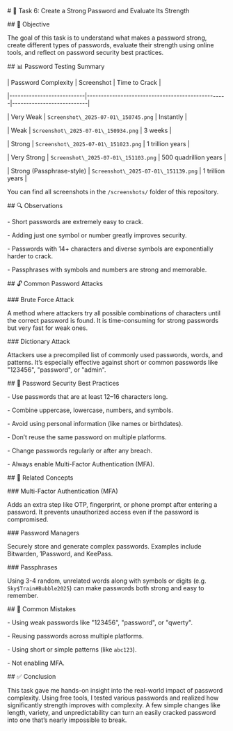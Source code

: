 \# 🔐 Task 6: Create a Strong Password and Evaluate Its Strength



\## 📘 Objective

The goal of this task is to understand what makes a password strong, create different types of passwords, evaluate their strength using online tools, and reflect on password security best practices.



\## 📊 Password Testing Summary



| Password Complexity       | Screenshot                                       | Time to Crack            |

|---------------------------|--------------------------------------------------|---------------------------|

| Very Weak                 | `Screenshot\_2025-07-01\_150745.png`               | Instantly                 |

| Weak                      | `Screenshot\_2025-07-01\_150934.png`               | 3 weeks                   |

| Strong                    | `Screenshot\_2025-07-01\_151023.png`               | 1 trillion years          |

| Very Strong               | `Screenshot\_2025-07-01\_151103.png`               | 500 quadrillion years     |

| Strong (Passphrase-style) | `Screenshot\_2025-07-01\_151139.png`               | 1 trillion years          |



You can find all screenshots in the `/screenshots/` folder of this repository.



\## 🔍 Observations

\- Short passwords are extremely easy to crack.

\- Adding just one symbol or number greatly improves security.

\- Passwords with 14+ characters and diverse symbols are exponentially harder to crack.

\- Passphrases with symbols and numbers are strong and memorable.



\## 🔓 Common Password Attacks



\### Brute Force Attack

A method where attackers try all possible combinations of characters until the correct password is found. It is time-consuming for strong passwords but very fast for weak ones.



\### Dictionary Attack

Attackers use a precompiled list of commonly used passwords, words, and patterns. It’s especially effective against short or common passwords like "123456", "password", or "admin".



\## 🔐 Password Security Best Practices

\- Use passwords that are at least 12–16 characters long.

\- Combine uppercase, lowercase, numbers, and symbols.

\- Avoid using personal information (like names or birthdates).

\- Don’t reuse the same password on multiple platforms.

\- Change passwords regularly or after any breach.

\- Always enable Multi-Factor Authentication (MFA).



\## 🔑 Related Concepts



\### Multi-Factor Authentication (MFA)

Adds an extra step like OTP, fingerprint, or phone prompt after entering a password. It prevents unauthorized access even if the password is compromised.



\### Password Managers

Securely store and generate complex passwords. Examples include Bitwarden, 1Password, and KeePass.



\### Passphrases

Using 3-4 random, unrelated words along with symbols or digits (e.g. `Sky$Train#Bubble2025`) can make passwords both strong and easy to remember.



\## 🚫 Common Mistakes

\- Using weak passwords like "123456", "password", or "qwerty".

\- Reusing passwords across multiple platforms.

\- Using short or simple patterns (like `abc123`).

\- Not enabling MFA.



\## ✅ Conclusion

This task gave me hands-on insight into the real-world impact of password complexity. Using free tools, I tested various passwords and realized how significantly strength improves with complexity. A few simple changes like length, variety, and unpredictability can turn an easily cracked password into one that’s nearly impossible to break.





